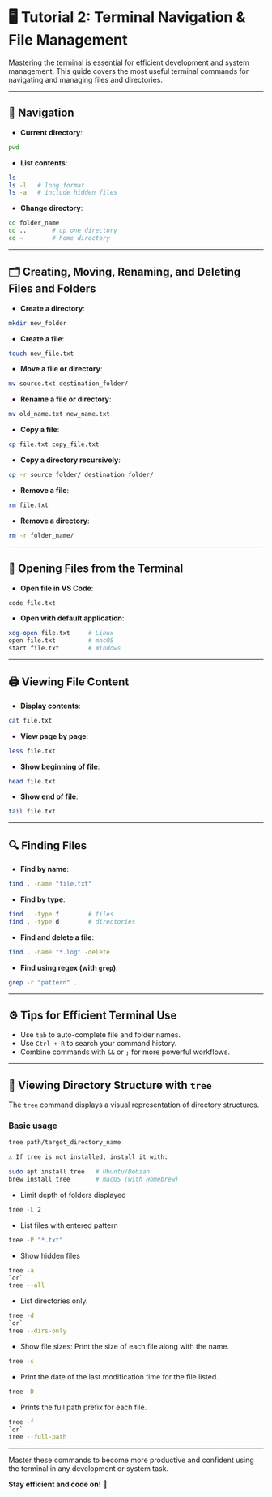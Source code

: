 
# 🖥️ Tutorial 2: Terminal Navigation & File Management

Mastering the terminal is essential for efficient development and system management. This guide covers the most useful terminal commands for navigating and managing files and directories.

---

## 📂 Navigation

- **Current directory**:
```bash
pwd
```

- **List contents**:
```bash
ls
ls -l   # long format
ls -a   # include hidden files
```

- **Change directory**:
```bash
cd folder_name
cd ..       # up one directory
cd ~        # home directory
```

---

## 🗂️ Creating, Moving, Renaming, and Deleting Files and Folders

- **Create a directory**:
```bash
mkdir new_folder
```

- **Create a file**:
```bash
touch new_file.txt
```

- **Move a file or directory**:
```bash
mv source.txt destination_folder/
```

- **Rename a file or directory**:
```bash
mv old_name.txt new_name.txt
```

- **Copy a file**:
```bash
cp file.txt copy_file.txt
```

- **Copy a directory recursively**:
```bash
cp -r source_folder/ destination_folder/
```

- **Remove a file**:
```bash
rm file.txt
```

- **Remove a directory**:
```bash
rm -r folder_name/
```

---

## 📝 Opening Files from the Terminal

- **Open file in VS Code**:
```bash
code file.txt
```

- **Open with default application**:
```bash
xdg-open file.txt     # Linux
open file.txt         # macOS
start file.txt        # Windows
```

---

## 🖨️ Viewing File Content

- **Display contents**:
```bash
cat file.txt
```

- **View page by page**:
```bash
less file.txt
```

- **Show beginning of file**:
```bash
head file.txt
```

- **Show end of file**:
```bash
tail file.txt
```

---

## 🔍 Finding Files

- **Find by name**:
```bash
find . -name "file.txt"
```

- **Find by type**:
```bash
find . -type f        # files
find . -type d        # directories
```

- **Find and delete a file**:
```bash
find . -name "*.log" -delete
```

- **Find using regex (with `grep`)**:
```bash
grep -r "pattern" .
```

---

## ⚙️ Tips for Efficient Terminal Use

- Use `tab` to auto-complete file and folder names.
- Use `Ctrl + R` to search your command history.
- Combine commands with `&&` or `;` for more powerful workflows.



---

## 🌳 Viewing Directory Structure with `tree`

The `tree` command displays a visual representation of directory structures.

### Basic usage
```bash
tree path/target_directory_name
```

```bash
⚠️ If tree is not installed, install it with:

sudo apt install tree   # Ubuntu/Debian
brew install tree       # macOS (with Homebrew)
```


- Limit depth of folders displayed
```bash
tree -L 2
```

- List files with entered pattern
```bash
tree -P "*.txt"
```

- Show hidden files
```bash
tree -a
`or` 
tree --all
```

- List directories only.
```bash
tree -d
`or` 
tree --dirs-only
```

- Show file sizes: Print the size of each file along with the name.
```bash
tree -s
```

- Print the date of the last modification time for the file listed. 
```bash
tree -D
```

- Prints the full path prefix for each file. 
```bash
tree -f
`or` 
tree --full-path
```

---

Master these commands to become more productive and confident using the terminal in any development or system task.

**Stay efficient and code on! 🚀**
